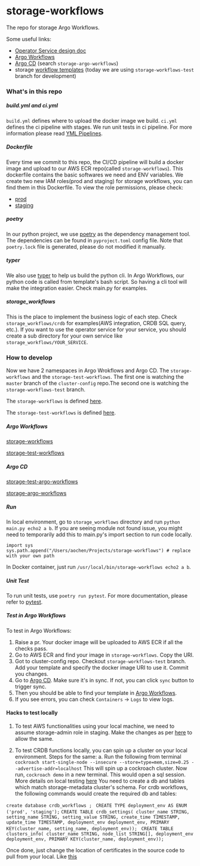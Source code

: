 # storage-workflows
The repo for storage Argo Workflows.

Some useful links:
 - [Operator Service design doc](https://docs.google.com/document/d/1paeLrixuwF9V_8LLMsiT6d3DpEoPo20lDKp9vNoDEv4/edit#heading=h.kmt9462l4emm)
 - [Argo Workflows](https://argo-workflows.infra-control-plane.doordash.red/workflows/storage-workflows?limit=50)
 - [Argo CD](https://argocd.infra-control-plane.doordash.red/) (search `storage-argo-workflows`)
 - storage [workflow templates](https://github.com/doordash/cluster-config/tree/master/argocd/workflows/storage) (today we are using `storage-workflows-test` branch for development)

### What's in this repo

##### build.yml and ci.yml
`build.yml` defines where to upload the docker image we build. `ci.yml` defines the ci pipeline with stages. We run unit tests in ci pipeline. For more information please read [YML Pipelines](https://doordash.atlassian.net/wiki/spaces/EJ/pages/1040121920/YML+Pipelines).
##### Dockerfile
Every time we commit to this repo, the CI/CD pipeline will build a docker image and upload to our AWS ECR repo(called `storage-workflows`). This dockerfile contains the basic softwares we need and ENV variables. 
We create two new IAM roles(prod and staging) for storage workflows, you can find them in this Dockerfile.
To view the role permissions, please check:
 - [prod](https://github.com/doordash/infrastructure/blob/master/prod/common/storage/iam.tf)
 - [staging](https://github.com/doordash/tf_account_staging/blob/master/services/common/storage/iam.tf)

##### poetry
In our python project, we use [poetry](https://python-poetry.org/) as the dependency management tool. The dependencies can be found in `pyproject.toml` config file. Note that `poetry.lock` file is generated, please do not modified it manually.

##### typer
We also use [typer](https://typer.tiangolo.com/) to help us build the python cli. In Argo Workflows, our python code is called from template's bash script. So having a cli tool will make the integration easier. Check main.py for examples.

##### storage_workflows
This is the place to implement the business logic of each step. Check `storage_workflows/crdb` for examples(AWS integration, CRDB SQL query, etc.). 
If you want to use the operator service for your service, you should create a sub directory for your own service like `storage_workflows/YOUR_SERVICE`.

### How to develop
Now we have 2 namespaces in Argo Wrokflows and Argo CD. The `storage-workflows` and the `storage-test-workflows`. The first one is watching the `master` branch of the `cluster-config` repo.The second one is watching the  `storage-workflows-test` branch.

The `storage-workflows` is defined [here](https://github.com/doordash/cluster-config/tree/master/argocd/workflows/storage).

The `storage-test-workflows` is defined [here](https://github.com/doordash/cluster-config/tree/master/argocd/workflows/storage-test).

##### Argo Workflows
[storage-workflows](https://argo-workflows.infra-control-plane.doordash.red/workflows/storage-workflows?limit=50)

[storage-test-workflows](https://argo-workflows.infra-control-plane.doordash.red/workflows/storage-test-workflows?limit=50)
##### Argo CD
[storage-test-argo-workflows](https://argocd.infra-control-plane.doordash.red/applications/argocd/storage-test-argo-workflows?view=tree&resource=)

[storage-argo-workflows](https://argocd.infra-control-plane.doordash.red/applications/argocd/storage-argo-workflows?view=tree&resource=)

##### Run
In local environment, go to `storage_workflows` directory and run `python main.py echo2 a b`.
If you are seeing module not found issue, you might need to temporarily add this to main.py's import section to run code locally.
```
import sys
sys.path.append("/Users/aochen/Projects/storage-workflows") # replace with your own path
```

In Docker container, just run `/usr/local/bin/storage-workflows echo2 a b`.
##### Unit Test
To run unit tests, use ```poetry run pytest```.
For more documentation, please refer to [pytest](https://docs.pytest.org/en/7.2.x/).

##### Test in Argo Workflows
To test in Argo Workflows:
1. Raise a pr. Your docker image will be uploaded to AWS ECR if all the checks pass.
2. Go to AWS ECR and find your image in `storage-workflows`. Copy the URI.
3. Got to cluster-config repo. Checkout `storage-workflows-test` branch. Add your template and specify the docker image URI to use it. Commit you changes.
4. Go to [Argo CD](https://argocd.infra-control-plane.doordash.red/). Make sure it's in sync. If not, you can click `sync` button to trigger sync.
5.  Then you should be able to find your template in [Argo Workflows](https://argo-workflows.infra-control-plane.doordash.red/workflows/storage-workflows?limit=50).
6.  If you see errors, you can check `Containers` -> `Logs` to view logs.

#### Hacks to test locally
1. To test AWS functionalities using your local machine, we need to assume storage-admin role in staging. Make the changes as per [here](https://github.com/doordash/storage-workflows/blob/79432eb45d51c2908d98186531b8d7a50e8a1c67/storage_workflows/setup_env.py) to allow the same.

2. To test CRDB functions locally, you can spin up a cluster on your local environment. Steps for the same: 
  a. Run the following from terminal 
```cockroach start-single-node --insecure --store=type=mem,size=0.25 --advertise-addr=localhost```
This will spin up a cockroach cluster. Now run, ```cockroach demo``` in a new terminal.  This would open a sql session. 
More details on local testing [here](https://www.cockroachlabs.com/docs/stable/local-testing.html)
You need to create a db and tables which match storage-metadata cluster's schema. For crdb workflows, the following commands would create the required db and tables:

```create database crdb_workflows ; ```
```CREATE TYPE deployment_env AS ENUM ('prod', 'staging');```
```CREATE TABLE crdb_settings( cluster_name STRING, setting_name STRING, setting_value STRING, create_time TIMESTAMP, update_time TIMESTAMP, deployment_env deployment_env, PRIMARY KEY(cluster_name, setting_name, deployment_env)); ```
```CREATE TABLE clusters_info( cluster_name STRING, node_list STRING[], deployment_env deployment_env, PRIMARY KEY(cluster_name, deployment_env)); ```

Once done, just change the location of certificates in the source code to pull from your local. Like [this](https://github.com/doordash/storage-workflows/blob/79432eb45d51c2908d98186531b8d7a50e8a1c67/storage_workflows/metadata_db/metadata_db_connection.py#L12)
